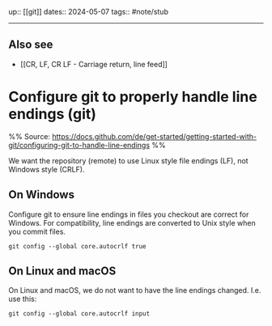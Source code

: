 up:: [[git]]
dates:: 2024-05-07
tags:: #note/stub

---
## Also see
- [[CR, LF, CR LF - Carriage return, line feed]]
# Configure git to properly handle line endings (git)

%% Source: https://docs.github.com/de/get-started/getting-started-with-git/configuring-git-to-handle-line-endings %%

We want the repository (remote) to use Linux style file endings (LF), not Windows style (CRLF).
## On Windows
Configure git to ensure line endings in files you checkout are correct for Windows. For compatibility, line endings are converted to Unix style when you commit files.
```shell
git config --global core.autocrlf true
```

## On Linux and macOS
On Linux and macOS, we do not want to have the line endings changed. I.e. use this:
```shell
git config --global core.autocrlf input 
```